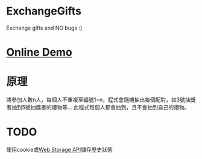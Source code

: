 # ExchangeGifts
Exchange gifts and NO bugs :)

# [Online Demo](https://lag945.github.io/ExchangeGifts/index.htm)

# 原理
將參加人數n人，每個人不重複至編號1~n，程式會隨機抽出每個配對，如3號抽獎者抽到5號抽獎者的禮物等...
此程式每個人都會抽到，且不會抽到自己的禮物。

# TODO
使用cookie或[Web Storage API](https://developer.mozilla.org/en-US/docs/Web/API/Web_Storage_API)儲存歷史狀態
